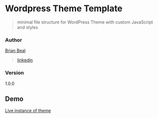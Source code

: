 # Wordpress Theme Template

> minimal file structure for WordPress Theme with custom JavaScript and styles

### Author

[Brian Beal](https://github.com/brianwbeal)

> [linkedin](https://www.linkedin.com/in/brianwbeal/)

### Version

1.0.0

## Demo

[Live instance of theme](https://valueris.com/)